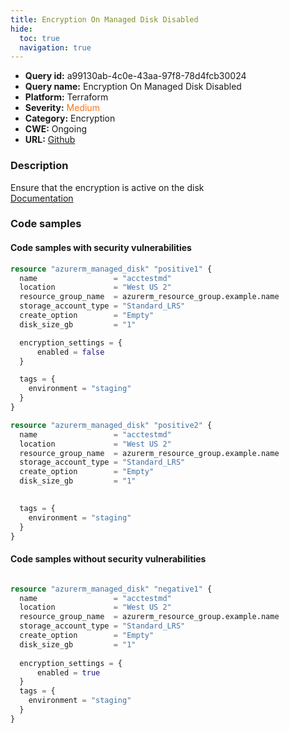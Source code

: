 ```yaml
---
title: Encryption On Managed Disk Disabled
hide:
  toc: true
  navigation: true
---
```


-   **Query id:** a99130ab-4c0e-43aa-97f8-78d4fcb30024
-   **Query name:** Encryption On Managed Disk Disabled
-   **Platform:** Terraform
-   **Severity:** <span style="color:#ff7213">Medium</span>
-   **Category:** Encryption
-   **CWE:** Ongoing
-   **URL:** [Github](https://github.com/DataDog/kics/tree/master/assets/queries/terraform/azure/encryption_on_managed_disk_disabled)

### Description
Ensure that the encryption is active on the disk<br>
[Documentation](https://registry.terraform.io/providers/hashicorp/azurerm/latest/docs/resources/managed_disk#encryption_settings)

### Code samples
#### Code samples with security vulnerabilities
```tf title="Positive test num. 1 - tf file" hl_lines="10 18"
resource "azurerm_managed_disk" "positive1" {
  name                 = "acctestmd"
  location             = "West US 2"
  resource_group_name  = azurerm_resource_group.example.name
  storage_account_type = "Standard_LRS"
  create_option        = "Empty"
  disk_size_gb         = "1"

  encryption_settings = {
      enabled = false
  }

  tags = {
    environment = "staging"
  }
}

resource "azurerm_managed_disk" "positive2" {
  name                 = "acctestmd"
  location             = "West US 2"
  resource_group_name  = azurerm_resource_group.example.name
  storage_account_type = "Standard_LRS"
  create_option        = "Empty"
  disk_size_gb         = "1"
  

  tags = {
    environment = "staging"
  }
}
```


#### Code samples without security vulnerabilities
```tf title="Negative test num. 1 - tf file"

resource "azurerm_managed_disk" "negative1" {
  name                 = "acctestmd"
  location             = "West US 2"
  resource_group_name  = azurerm_resource_group.example.name
  storage_account_type = "Standard_LRS"
  create_option        = "Empty"
  disk_size_gb         = "1"
  
  encryption_settings = {
      enabled = true
  }
  tags = {
    environment = "staging"
  }
}
```
